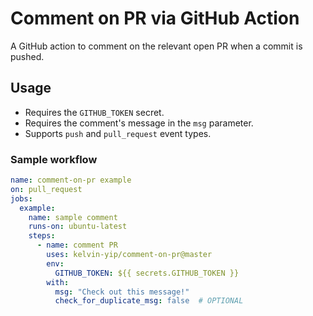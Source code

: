 # Comment on PR via GitHub Action

A GitHub action to comment on the relevant open PR when a commit is pushed.

## Usage

- Requires the `GITHUB_TOKEN` secret.
- Requires the comment's message in the `msg` parameter.
- Supports `push` and `pull_request` event types.

### Sample workflow

```yaml
name: comment-on-pr example
on: pull_request
jobs:
  example:
    name: sample comment
    runs-on: ubuntu-latest
    steps:
      - name: comment PR
        uses: kelvin-yip/comment-on-pr@master
        env:
          GITHUB_TOKEN: ${{ secrets.GITHUB_TOKEN }}
        with:
          msg: "Check out this message!"
          check_for_duplicate_msg: false  # OPTIONAL 
```
